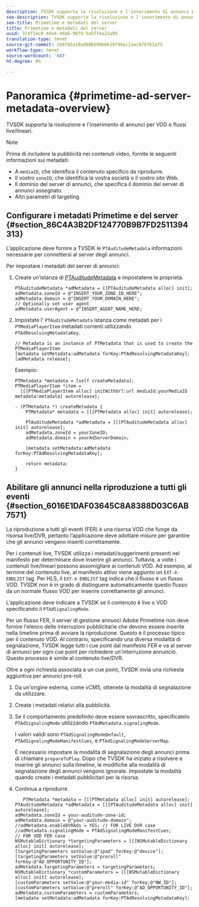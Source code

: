 ```yaml
---
description: TVSDK supporta la risoluzione e l'inserimento di annunci per VOD e flussi live/lineari.
seo-description: TVSDK supporta la risoluzione e l'inserimento di annunci per VOD e flussi live/lineari.
seo-title: Primetime e metadati del server
title: Primetime e metadati del server
uuid: 314f14c0-4da4-4da6-96f9-5a5ffea22a99
translation-type: tm+mt
source-git-commit: 1b9792a10ad606b99b6639799ac2aacb707b2af5
workflow-type: tm+mt
source-wordcount: '443'
ht-degree: 0%

---
```



# Panoramica {#primetime-ad-server-metadata-overview}

TVSDK supporta la risoluzione e l&#39;inserimento di annunci per VOD e flussi live/lineari.

>[!NOTE]
>
>Prima di includere la pubblicità nei contenuti video, fornite le seguenti informazioni sui metadati:
>
>* A `mediaID`, che identifica il contenuto specifico da riprodurre.
>* Il vostro `zoneID`, che identifica la vostra società o il vostro sito Web.
>* Il dominio del server di annunci, che specifica il dominio del server di annunci assegnato.
>* Altri parametri di targeting.

>



## Configurare i metadati Primetime e del server {#section_86C4A3B2DF124770B9B7FD2511394313}

L’applicazione deve fornire a TVSDK le `PTAuditudeMetadata` informazioni necessarie per connettersi al server degli annunci.

Per impostare i metadati del server di annunci:

1. Create un’istanza di [PTAuditudeMetadata](https://help.adobe.com/en_US/primetime/api/psdk/appledoc/Classes/PTAuditudeMetadata.html) e impostatene le proprietà.

   ```
   PTAuditudeMetadata *adMetadata = [[PTAuditudeMetadata alloc] init];  
   adMetadata.zoneId = @"INSERT_YOUR_ZONE_ID_HERE"; 
   adMetadata.domain = @"INSERT_YOUR_DOMAIN_HERE"; 
   // Optionally set user agent 
   adMetadata.userAgent = @"INSERT_AGENT_NAME_HERE; 
   ```

1. Impostate l&#39; `PTAuditudeMetadata` istanza come metadati per i `PTMediaPlayerItem` metadati correnti utilizzando `PTAdResolvingMetadataKey`.

   ```
   // Metadata is an instance of PTMetadata that is used to create the PTMediaPlayerItem 
   [metadata setMetadata:adMetadata forKey:PTAdResolvingMetadataKey];  
   [adMetadata release];
   ```

   Esempio:

   ```
   PTMetadata *metadata = [self createMetadata]; 
   PTMediaPlayerItem *item =  
     [[[PTMediaPlayerItem alloc] initWithUrl:url mediaId:yourMediaID metadata:metadata] autorelease]; 
   
   - (PTMetadata *) createMetadata { 
       PTMetadata* metadata = [[[PTMetadata alloc] init] autorelease]; 
   
       PTAuditudeMetadata *adMetadata = [[[PTAuditudeMetadata alloc] init] autorelease];  
       adMetadata.zoneId = yourZoneID; 
       adMetadata.domain = yourAdServerDomain; 
   
       [metadata setMetadata:adMetadata forKey:PTAdResolvingMetadataKey]; 
   
       return metadata; 
   }
   ```

## Abilitare gli annunci nella riproduzione a tutti gli eventi {#section_6016E1DAF03645C8A8388D03C6AB7571}

La riproduzione a tutti gli eventi (FER) è una risorsa VOD che funge da risorsa live/DVR, pertanto l’applicazione deve adottare misure per garantire che gli annunci vengano inseriti correttamente.

Per i contenuti live, TVSDK utilizza i metadati/suggerimenti presenti nel manifesto per determinare dove inserire gli annunci. Tuttavia, a volte i contenuti live/lineari possono assomigliare ai contenuti VOD. Ad esempio, al termine del contenuto live, al manifesto attivo viene aggiunto un `EXT-X-ENDLIST` tag. Per HLS, il `EXT-X-ENDLIST` tag indica che il flusso è un flusso VOD. TVSDK non è in grado di distinguere automaticamente questo flusso da un normale flusso VOD per inserire correttamente gli annunci.

L’applicazione deve indicare a TVSDK se il contenuto è live o VOD specificando il `PTAdSignalingMode`.

Per un flusso FER, il server di gestione annunci  Adobe Primetime non deve fornire l&#39;elenco delle interruzioni pubblicitarie che devono essere inserite nella timeline prima di avviare la riproduzione. Questo è il processo tipico per il contenuto VOD. Al contrario, specificando una diversa modalità di segnalazione, TVSDK legge tutti i cue point dal manifesto FER e va al server di annunci per ogni cue point per richiedere un&#39;interruzione annuncio. Questo processo è simile al contenuto live/DVR.

Oltre a ogni richiesta associata a un cue point, TVSDK invia una richiesta aggiuntiva per annunci pre-roll.

1. Da un&#39;origine esterna, come vCMS, ottenete la modalità di segnalazione da utilizzare.
1. Create i metadati relativi alla pubblicità.
1. Se il comportamento predefinito deve essere sovrascritto, specificatelo `PTAdSignalingMode` utilizzando `PTAdMetadata.signalingMode`.

   I valori validi sono `PTAdSignalingModeDefault`, `PTAdSignalingModeManifestCues`, e `PTAdSignalingModeServerMap`.

   È necessario impostare la modalità di segnalazione degli annunci prima di chiamare `prepareToPlay`. Dopo che TVSDK ha iniziato a risolvere e inserire gli annunci sulla timeline, le modifiche alla modalità di segnalazione degli annunci vengono ignorate. Impostate la modalità quando create i metadati pubblicitari per la risorsa.

1. Continua a riprodurre.

   ```
      PTMetadata *metadata = [[[PTMetadata alloc] init] autorelease]; 
   PTAuditudeMetadata *adMetadata = [[[PTAuditudeMetadata alloc] init] autorelease]; 
   adMetadata.zoneId = your-auditude-zone-id; 
   adMetadata.domain = @"your-auditude-domain"; 
   //adMetadata.enableDVRAds = YES; // FOR LIVE DVR case 
   //adMetadata.signalingMode = PTAdSignalingModeManifestCues;  
   // FOR VOD FER case 
   NSMutableDictionary *targetingParameters = [[[NSMutableDictionary alloc] init] autorelease]; 
   [targetingParameters setValue:@"ipad" forKey:@"device"]; 
   [targetingParameters setValue:@"preroll" forKey:@"AD_OPPORTUNITY_ID"]; 
   adMetadata.targetingParameters = targetingParameters; 
   NSMutableDictionary *customParameters = [[[NSMutableDictionary alloc] init] autorelease]; 
   [customParameters setValue:@"your-media-id" forKey:@"NW_ID"]; 
   [customParameters setValue:@"preroll" forKey:@"AD_OPPORTUNITY_ID"]; 
   adMetadata.customParameters = customParameters; 
   [metadata setMetadata:adMetadata forKey:PTAdResolvingMetadataKey]; 
   ```


